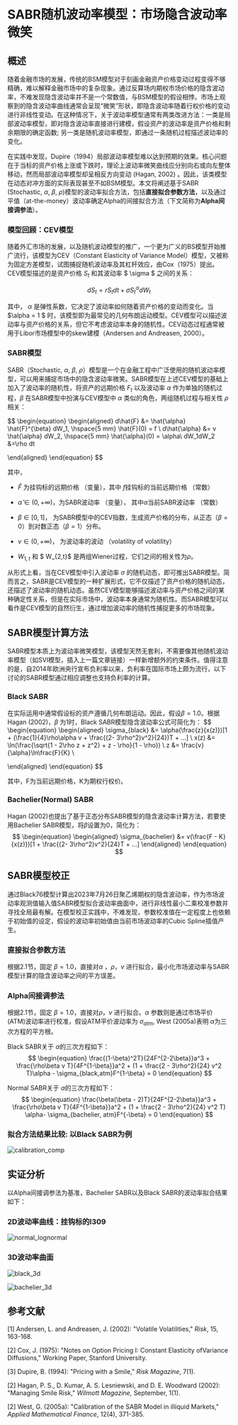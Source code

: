 # SABR随机波动率模型：市场隐含波动率微笑

## 概述

随着金融市场的发展，传统的BSM模型对于刻画金融资产价格变动过程变得不够精确，难以解释金融市场中的复杂现象。通过反算场内期权市场价格的隐含波动率，不难发现隐含波动率并不是一个常数值，与BSM模型的假设相悖。市场上观察到的隐含波动率曲线通常会呈现“微笑”形状，即隐含波动率随着行权价格的变动进行非线性变动。在这种情况下，关于波动率模型通常有两类改进方法：一类是局部波动率模型，即对隐含波动率直接进行建模，假设资产的波动率是资产价格和剩余期限的确定函数; 另一类是随机波动率模型，即通过一条随机过程描述波动率的变化。

在实践中发现，Dupire（1994）局部波动率模型难以达到预期的效果。核心问题在于当标的资产价格上涨或下跌时，理论上波动率微笑曲线应分别向右或向左整体移动，然而局部波动率模型却呈相反方向变动 (Hagan, 2002) 。因此，该类模型在动态对冲方面的实际表现甚至不如BSM模型。本文将阐述基于SABR (Stochastic, $\alpha$, $\beta$, $\rho$)模型的波动率拟合方法，包括**直接拟合参数方法**，以及通过平值（at-the-money）波动率确定Alpha的间接拟合方法（下文简称为**Alpha间接调参法**）。



### 模型回顾：CEV模型

随着外汇市场的发展，以及随机波动模型的推广，一个更为广义的BS模型开始推广流行，该模型为CEV（Constant Elasticity of Variance Model）模型，又被称为固定方差模型，试图捕捉随机波动率及其杠杆效应，由Cox（1975）提出。CEV模型描述的是资产价格 $S_t$ 和其波动率 $ \sigma $ 之间的关系：

$$
\begin{equation}
	dS_t = rS_t dt + \sigma S_t^{\alpha} dW_t 
\end{equation}
$$

其中， $\alpha$ 是弹性系数，它决定了波动率如何随着资产价格的变动而变化。当 $\alpha = 1 $ 时，该模型即为最常见的几何布朗运动模型。CEV模型可以描述波动率与资产价格的关系，但它不考虑波动率本身的随机性。CEV动态过程通常被用于Libor市场模型中的skew建模（Andersen and Andreasen, 2000）。



### SABR模型

SABR（Stochastic, $\alpha$, $\beta$, $\rho$）模型是一个在金融工程中广泛使用的随机波动率模型，可以用来捕捉市场中的隐含波动率微笑。SABR模型在上述CEV模型的基础上加入了波动率的随机性，将资产的远期价格 $F_t$ 以及波动率 $\alpha$ 作为单独的随机过程，$\beta$ 在SABR模型中扮演与CEV模型中 $\alpha$ 类似的角色，两组随机过程与相关性 $\rho$ 相关：

$$
\begin{equation}
\begin{aligned}
	d\hat{F} &= \hat{\alpha} \hat{F}^{\beta} dW_1,  \hspace{5 mm} \hat{F}(0) = f \\
	d\hat{\alpha} &= v \hat{\alpha} dW_2, \hspace{5 mm} \hat{\alpha}(0) = \alpha\\
	dW_1dW_2 &=\rho dt
	
	
\end{aligned}
\end{equation}
$$

其中，

- $\hat{F}$ 为挂钩标的远期价格 （变量），其中 $f$挂钩标的当前远期价格 （常数）
- $\hat{\alpha} \in (0, +\infty)$，为SABR波动率 （变量）， 其中$\alpha$当前SABR波动率 （常数）
- $\beta \in [0, 1]$， 为SABR模型中的CEV指数，生成资产价格的分布，从正态（$\beta = 0$）到对数正态（$\beta = 1$）分布。
- $v \in (0, +\infty)$， 为波动率的波动 （volatility of volatility）

- $W_{1,t}$ 和 $ W_{2,t}$ 是两组Wiener过程，它们之间的相关性为$\rho$。

  

从形式上看，当在CEV模型中引入波动率 $\sigma$  的随机动态，即可推出SABR模型。简而言之，SABR是CEV模型的一种扩展形式，它不仅描述了资产价格的随机动态，还描述了波动率的随机动态。虽然CEV模型能够描述波动率与资产价格之间的某种确定性关系，但是在实际市场中，波动率本身通常为随机性。而SABR模型可以看作是CEV模型的自然衍生，通过增加波动率的随机性捕捉更多的市场现象。



## SABR模型计算方法

SABR模型本质上为波动率微笑模型，该模型天然无套利，不需要像其他随机波动率模型（如SVI模型，插入上一篇文章链接）一样新增额外的约束条件。值得注意的是，自2014年欧洲央行宣布负利率以来，负利率在国际市场上颇为流行，以下讨论的SABR模型通过相应调整也支持负利率的计算。

### Black SABR

在实际运用中通常假设标的资产遵循几何布朗运动。因此，假设$\beta = 1.0$。根据Hagan (2002)，$\beta$ 为1时，Black SABR模型隐含波动率公式可简化为：
$$
\begin{equation}
\begin{aligned}
	\sigma_{black} &= \alpha(\frac{z}{x(z)})[1 + (\frac{1}{4}\rho\alpha v + \frac{(2- 3\rho^2)v^2}{24})T + ...] \\
	x(z) &= \ln(\frac{\sqrt{1 - 2\rho z + z^2} + z - \rho}{1 - \rho}) \\
	z &= \frac{v}{\alpha}\ln\frac{F}{K} \\
	
\end{aligned}
\end{equation}
$$


其中，F为当前远期价格，K为期权行权价。

### Bachelier(Normal) SABR

Hagan (2002)也提出了基于正态分布SABR模型的隐含波动率计算方法，若要使用Bachelier SABR模型，将$\beta$设置为0，简化为：
$$
\begin{equation}
\begin{aligned}
	\sigma_{bachelier} &= v(\frac{F - K}{x(z)})[1  + \frac{(2- 3\rho^2)v^2}{24}T + ...]
\end{aligned}
\end{equation}
$$



## SABR模型校正

通过Black76模型计算出2023年7月26日聚乙烯期权的隐含波动率，作为市场波动率观测值输入值SABR模型拟合波动率曲面中，进行非线性最小二乘校准参数并寻找全局最有解。在模型校正实践中，不难发现，参数校准值在一定程度上也依赖于初始值的设定，假设的波动率初始值由当前市场波动率的Cubic Spline插值产生。

### 直接拟合参数方法

根据2.1节，固定 $\beta = 1.0$，直接对$\alpha$ ，$\rho$，$v$ 进行拟合，最小化市场波动率与SABR模型计算的隐含波动率之间的平方误差。

### Alpha间接调参法

根据2.1节，固定 $\beta = 1.0$，直接对$\rho$，$v$ 进行拟合。$\alpha$ 参数则是通过市场平价(ATM)波动率进行校准，假设ATM平价波动率为 $\sigma_{atm}$, West (2005a)表明 $\alpha$为三次方程的平方根。

Black SABR关于 $\alpha$的三次方程如下：
$$
\begin{equation}
	\frac{(1-\beta)^2T}{24F^{2-2\beta}}a^3 + \frac{\rho\beta v T}{4F^{1-\beta}}a^2 + (1 + \frac{2 - 3\rho^2}{24} v^2 T)\alpha - \sigma_{black,atm}F^{1-\beta} = 0
\end{equation}
$$



Normal SABR关于 $\alpha$的三次方程如下：
$$
\begin{equation}
	\frac{\beta(\beta - 2)T}{24F^{2-2\beta}}a^3 + \frac{\rho\beta v T}{4F^{1-\beta}}a^2 + (1 + \frac{2 - 3\rho^2}{24} v^2 T) \alpha- \sigma_{bachelier, atm}F^{-\beta} = 0
\end{equation}
$$



### 拟合方法结果比较: 以Black SABR为例

![calibration_comp](../../figures/sabr_calibration_comp.png)

## 实证分析

 以Alpha间接调参法为基准，Bachelier SABR以及Black SABR的波动率拟合结果如下：

###  2D波动率曲线：挂钩标的l309


![normal_lognormal](../../figures/normal_vs_lognormal_sabr.png)

### 3D波动率曲面

![black_3d](../../figures/black_3d.png)


![bachelier_3d](../../figures/bachelier_3d.png)

## 参考文献

[1] Andersen, L. and Andreasen, J. (2002): "Volatile Volatilities," *Risk*, 15, 163-168. 

[2] Cox, J. (1975): "Notes on Option Pricing I: Constant Elasticity ofVariance Diffusions," Working Paper, Stanford University.

[3] Dupire, B. (1994): "Pricing with a Smile," *Risk Magazine*, 7(1). 

[2] Hagan, P. S., D. Kumar, A. S. Lesniewski, and D. E. Woodward (2002): "Managing Smile Risk," *Wilmott Magazine,* September, 1(1).

[2] West, G. (2005a): "Calibration of the SABR Model in illiquid Markets," *Applied Mathematical Finance*, 12(4), 371-385.